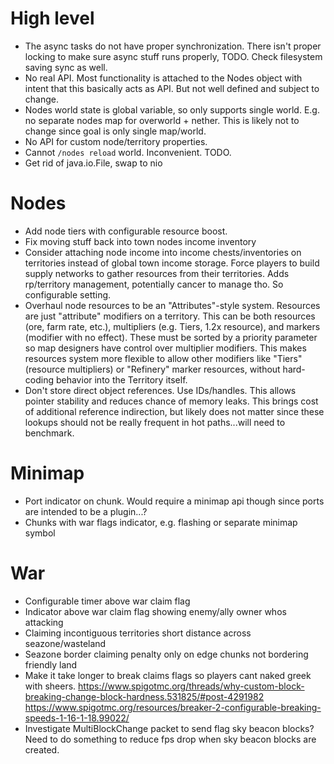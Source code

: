 # High level
-   The async tasks do not have proper synchronization. There isn't
    proper locking to make sure async stuff runs properly, TODO.
    Check filesystem saving sync as well.
-   No real API. Most functionality is attached to the Nodes object
    with intent that this basically acts as API. But not well defined
    and subject to change.
-   Nodes world state is global variable, so only supports single world.
    E.g. no separate nodes map for overworld + nether.
    This is likely not to change since goal is only single map/world.
-   No API for custom node/territory properties.
-   Cannot `/nodes reload` world. Inconvenient. TODO.
-   Get rid of java.io.File, swap to nio


# Nodes
-   Add node tiers with configurable resource boost.
-   Fix moving stuff back into town nodes income inventory
-   Consider attaching node income into income chests/inventories on
    territories instead of global town income storage. Force players
    to build supply networks to gather resources from their territories.
    Adds rp/territory management, potentially cancer to manage tho.
    So configurable setting.
-   Overhaul node resources to be an "Attributes"-style system.
    Resources are just "attribute" modifiers on a territory. This can be
    both resources (ore, farm rate, etc.), multipliers (e.g. Tiers, 1.2x resource),
    and markers (modifier with no effect). These must be sorted by a priority
    parameter so map designers have control over multiplier modifiers.
    This makes resources system more flexible to allow other modifiers
    like "Tiers" (resource multipliers) or "Refinery" marker resources,
    without hard-coding behavior into the Territory itself.
-   Don't store direct object references. Use IDs/handles. This allows
    pointer stability and reduces chance of memory leaks.
    This brings cost of additional reference indirection, but likely does
    not matter since these lookups should not be really frequent
    in hot paths...will need to benchmark.

# Minimap
-   Port indicator on chunk. Would require a minimap api though since ports
    are intended to be a plugin...?
-   Chunks with war flags indicator, e.g. flashing or separate minimap symbol

# War
-   Configurable timer above war claim flag
-   Indicator above war claim flag showing enemy/ally owner whos attacking
-   Claiming incontiguous territories short distance across seazone/wasteland
-   Seazone border claiming penalty only on edge chunks not bordering friendly land
-   Make it take longer to break claims flags so players cant naked greek
    with sheers.
    https://www.spigotmc.org/threads/why-custom-block-breaking-change-block-hardness.531825/#post-4291982
    https://www.spigotmc.org/resources/breaker-2-configurable-breaking-speeds-1-16-1-18.99022/
-   Investigate MultiBlockChange packet to send flag sky beacon blocks?
    Need to do something to reduce fps drop when sky beacon blocks are created.